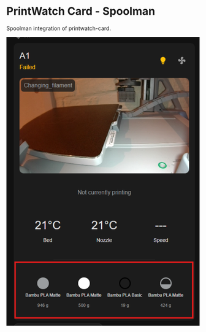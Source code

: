 # PrintWatch Card - Spoolman

Spoolman integration of printwatch-card.

![PrintWatch Card Screenshot](assets/printwatch-spoolman.png)
